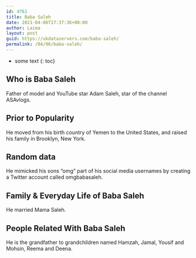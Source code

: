 ```yaml
---
id: 4761
title: Baba Saleh
date: 2021-04-06T17:37:36+00:00
author: Laima
layout: post
guid: https://ukdataservers.com/baba-saleh/
permalink: /04/06/baba-saleh/
---
```


* some text
{: toc}


## Who is Baba Saleh
                  
                  
                  
Father of model and YouTube star Adam Saleh, star of the channel ASAvlogs.
                  
              
            
              
            
                
                
                
## Prior to Popularity
                  
                  
                  
He moved from his birth country of Yemen to the United States, and raised his family in Brooklyn, New York.
                  
              
            
              
            
                
                
                
## Random data
                  
                  
                  
He mimicked his sons &#8220;omg&#8221; part of his social media usernames by creating a Twitter account called omgbabasaleh.
                  
              
            
              
            
                
                
                
## Family & Everyday Life of Baba Saleh
                  
                  
                  
He married Mama Saleh.
                  
              
            
              
            
                
                
                
## People Related With Baba Saleh
                  
                  
                  
He is the grandfather to grandchildren named Hamzah, Jamal, Yousif and Mohsin, Reema and Deena.
                  
              
            
              
            
                
              
            
              
              
            
            
              
            
          
          
          